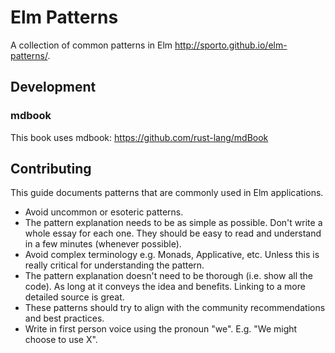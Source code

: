 # Elm Patterns

A collection of common patterns in Elm <http://sporto.github.io/elm-patterns/>.

## Development

### mdbook

This book uses mdbook: <https://github.com/rust-lang/mdBook>

## Contributing

This guide documents patterns that are commonly used in Elm applications.

- Avoid uncommon or esoteric patterns.
- The pattern explanation needs to be as simple as possible. Don't write a whole essay for each one. They should be easy to read and understand in a few minutes (whenever possible).
- Avoid complex terminology e.g. Monads, Applicative, etc. Unless this is really critical for understanding the pattern.
- The pattern explanation doesn't need to be thorough (i.e. show all the code). As long at it conveys the idea and benefits. Linking to a more detailed source is great.
- These patterns should try to align with the community recommendations and best practices.
- Write in first person voice using the pronoun "we". E.g. "We might choose to use X".



